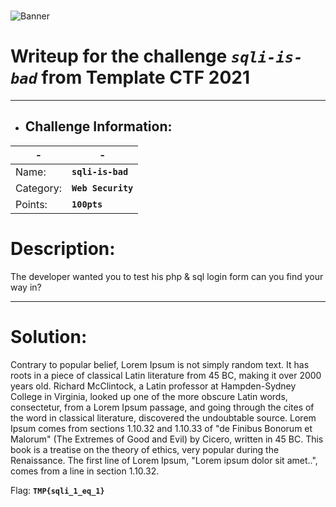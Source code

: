<!-- Banner is optional -->
   <br> ![Banner](https://media.giphy.com/media/rgvhPWhCzT2DEeKmkO/giphy.gif?cid=790b76117afae56240a0a968b60c6eebe6cd664672a6c895&rid=giphy.gif&ct=g)
   
# Writeup for the challenge **_`sqli-is-bad`_** from Template CTF 2021
----

- ## Challenge Information:

|  -              | -           |
| -----------     | ----------- |
| Name:           | **`sqli-is-bad`**  |
| Category:       | **`Web Security`** |
| Points:         | **`100pts`**|
<!-- The author is optional -->
<!--| Author:         | **`0xRar`**-->

# Description: 
The developer wanted you to test his php & sql login form can you find your way in?

----

# Solution:
Contrary to popular belief, Lorem Ipsum is not simply random text. It has roots in a piece of classical Latin literature from 45 BC, making it over 2000 years old. Richard McClintock, a Latin professor at Hampden-Sydney College in Virginia, looked up one of the more obscure Latin words, consectetur, from a Lorem Ipsum passage, and going through the cites of the word in classical literature, discovered the undoubtable source. Lorem Ipsum comes from sections 1.10.32 and 1.10.33 of "de Finibus Bonorum et Malorum" (The Extremes of Good and Evil) by Cicero, written in 45 BC. This book is a treatise on the theory of ethics, very popular during the Renaissance. The first line of Lorem Ipsum, "Lorem ipsum dolor sit amet..", comes from a line in section 1.10.32.

Flag: **`TMP{sqli_1_eq_1}`** 
